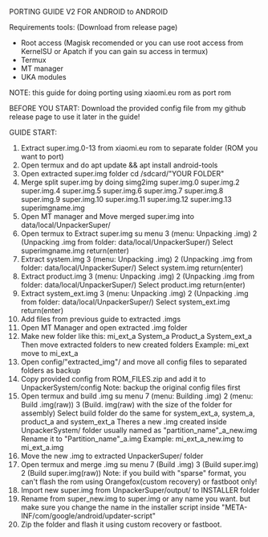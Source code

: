 PORTING GUIDE V2 FOR ANDROID to ANDROID

Requirements tools: (Download from release page)

- Root access (Magisk recomended or you can use root access from KernelSU or Apatch if you can gain su access in termux)
- Termux
- MT manager
- UKA modules

NOTE: this guide for doing porting using xiaomi.eu rom as port rom

BEFORE YOU START:
Download the provided config file from my github release page to use it later in the guide!

GUIDE START:
1. Extract super.img.0-13 from xiaomi.eu rom to separate folder (ROM you want to port)
2. Open termux and do
    apt update && apt install android-tools
3. Open extracted super.img folder
    cd /sdcard/"YOUR FOLDER"
4. Merge split super.img by doing
    simg2img super.img.0 super.img.2 super.img.4 super.img.5 super.img.6 super.img.7 super.img.8 super.img.9 super.img.10 super.img.11 super.img.12 super.img.13 superimgname.img
5. Open MT manager and Move merged super.img into data/local/UnpackerSuper/
6. Open termux to Extract super.img
    su
    menu
    3 (menu: Unpacking .img)
    2 (Unpacking .img from folder: data/local/UnpackerSuper/)
    Select superimgname.img
    return(enter)
7. Extract system.img
    3 (menu: Unpacking .img)
    2 (Unpacking .img from folder: data/local/UnpackerSuper/)
    Select system.img
    return(enter)
8.  Extract product.img
    3 (menu: Unpacking .img)
    2 (Unpacking .img from folder: data/local/UnpackerSuper/)
    Select product.img
    return(enter)
9.  Extract system_ext.img
    3 (menu: Unpacking .img)
    2 (Unpacking .img from folder: data/local/UnpackerSuper/)
    Select system_ext.img
    return(enter)
10. Add files from previous guide to extracted .imgs
11. Open MT Manager and open extracted .img folder
12. Make new folder like this:
        mi_ext_a
        System_a
        Product_a
        System_ext_a
    Then move extracted folders to new created folders Example: mi_ext move to mi_ext_a
12. Open config/"extracted_img"/ and move all config files to separated folders as backup
13. Copy provided config from ROM_FILES.zip and add it to UnpackerSystem/config Note: backup the original config files first
14. Open termux and build .img
    su
    menu
    7 (menu: Building .img)
    2 (menu: Build .img(raw))
    3 (Build. img(raw) with the size of the folder for assembly)
    Select build folder
    do the same for system_ext_a, system_a, product_a and system_ext_a
    Theres a new .img created inside UnpackerSystem/ folder usually named as "partition_name"_a_new.img
    Rename it to "Partition_name"_a.img Example: mi_ext_a_new.img to mi_ext_a.img
15. Move the new .img to extracted UnpackerSuper/ folder
16. Open termux and merge .img
    su
    menu
    7 (Build .img)
    3 (Build super.img)
    2 (Build super.img(raw)) Note: if you build with "sparse" format, you can't flash the rom using Orangefox(custom recovery) or fastboot only!
17. Import new super.img from UnpackerSuper/output/ to INSTALLER folder
18. Rename from super_new.img to super.img or any name you want. but make sure you change the name in the installer script inside "META-INF/com/google/android/updater-script"
19. Zip the folder and flash it using custom recovery or fastboot.
